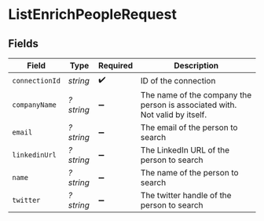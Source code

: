 # ListEnrichPeopleRequest


## Fields

| Field                                                                        | Type                                                                         | Required                                                                     | Description                                                                  |
| ---------------------------------------------------------------------------- | ---------------------------------------------------------------------------- | ---------------------------------------------------------------------------- | ---------------------------------------------------------------------------- |
| `connectionId`                                                               | *string*                                                                     | :heavy_check_mark:                                                           | ID of the connection                                                         |
| `companyName`                                                                | *?string*                                                                    | :heavy_minus_sign:                                                           | The name of the company the person is associated with.  Not valid by itself. |
| `email`                                                                      | *?string*                                                                    | :heavy_minus_sign:                                                           | The email of the person to search                                            |
| `linkedinUrl`                                                                | *?string*                                                                    | :heavy_minus_sign:                                                           | The LinkedIn URL of the person to search                                     |
| `name`                                                                       | *?string*                                                                    | :heavy_minus_sign:                                                           | The name of the person to search                                             |
| `twitter`                                                                    | *?string*                                                                    | :heavy_minus_sign:                                                           | The twitter handle of the person to search                                   |